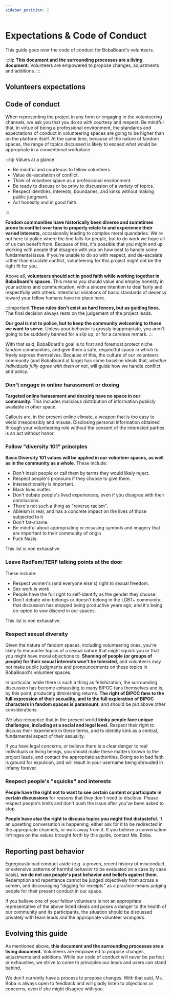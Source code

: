 ```yaml
---
sidebar_position: 2
---
```


# Expectations & Code of Conduct

This guide goes over the code of conduct for BobaBoard's volunteers.

:::tip
**This document and the surrounding processes are a living document.** Volunteers are empowered to propose changes, adjustments and additions.
:::

## Volunteers expectations

## Code of conduct

When representing the project in any form or engaging in the volunteering channels, we ask you that you do so with courtesy and respect. Be mindful that, in virtue of being a professional environment, the standards and expectations of conduct in volunteering spaces are going to be higher than on the platform itself. At the same time, because of the nature of fandom spaces, the range of topics discussed is likely to exceed what would be appropriate in a conventional workplace.

:::tip Values at a glance

- Be mindful and courteous to fellow volunteers.
- Value de-escalation of conflict.
- Think of volunteer space as a professional environment.
- Be ready to discuss or be privy to discussion of a variety of topics.
- Respect identities, interests, boundaries, and kinks without making public judgment.
- Act honestly and in good faith.

:::

**Fandom communities have historically been diverse and sometimes prone to conflict over how to properly relate to and experience their varied interests,** occasionally leading to complex moral quandaries. We're not here to police where the line falls for people, but to do work we hope all of us can benefit from. Because of this, it's possible that you might end up working with people that disagree with you on how best to handle some fundamental issue. If you're unable to do so with respect, and de-escalate rather than escalate conflict, volunteering for this project might not be the right fit for you.

Above all, **volunteers should act in good faith while working together in BobaBoard's spaces.** This means you should value and employ honesty in your actions and communication, with a sincere intention to deal fairly and respectfully with others. Intentional violations of basic standards of decency toward your fellow humans have no place here.

:::important
**These rules don't exist as hard fences, but as guiding lines.** The final decision always rests on the judgement of the project leads.

**Our goal is not to police, but to keep the community welcoming to those we want to serve.** Unless your behavior is grossly inappropriate, you aren't going to be suddenly banned for a slip up, or for a careless remark.
:::

With that said, BobaBoard's goal is to first and foremost protect niche fandom communities, and give them a safe, respectful space in which to freely express themselves. Because of this, the culture of our volunteers community (and BobaBoard at large) has some baseline ideals that, _whether individuals fully agree with them or not_, will guide how we handle conflict and policy.

### Don't engage in online harassment or doxing

**Targeted online harassment and doxxing have no space in our community.** This includes malicious distribution of information publicly available in other space.

Callouts are, in the present online climate, a weapon that is too easy to wield irresponsibly and misuse. Disclosing personal information obtained through your volunteering role without the consent of the interested parties is an act without honor.

### Follow "diversity 101" principles

**Basic Diversity 101 values will be applied in our volunteer spaces, as well as in the community as a whole**. These include:

- Don't insult people or call them by terms they would likely reject.
- Respect people's pronouns if they choose to give them.
- Intersectionality is important.
- Black lives matter.
- Don't debate people's lived experiences, even if you disagree with their conclusions.
- There's not such a thing as "reverse racism".
- Ableism is real, and has a concrete impact on the lives of those subjected to it
- Don't fat-shame.
- Be mindful about appropriating or misusing symbols and imagery that are important to their community of origin
- Fuck Nazis.

This list is non exhaustive.

### Leave RadFem/TERF talking points at the door

These include:

- Respect women's (and everyone else's) right to sexual freedom.
- Sex work is work
- People have the full right to self-identify as the gender they choose.
- Don't debate who belongs or doesn't belong in the LGBT+ community: that discussion has stopped being productive years ago, and it's being co-opted to sow discord in our spaces.

This list is non exhaustive.

### Respect sexual diversity

Given the nature of fandom spaces, including volunteering ones, you're likely to encounter topics of a sexual nature that might squick you or that you might have moral objections to. **Shaming of people (or groups of people) for their sexual interests won't be tolerated**, and volunteers may not make public judgments and pronouncements on these topics in BobaBoard's volunteer spaces.

In particular, while there is such a thing as fetishization, the surrounding discussion has become exhausting to many BIPOC fans themselves and is, by this point, producing diminishing returns. **The right of BIPOC fans to the full expression of their sexuality, and to the full exploration of BIPOC characters in fandom spaces is paramount**, and should be put above other considerations.

We also recognize that in the present world **kinky people face unique challenges, including at a social and legal level.** Respect their right to discuss their experience in these terms, and to identity kink as a central, fundamental aspect of their sexuality.

If you have legal concerns, or believe there is a clear danger to real individuals or living beings, you should make these matters known to the project leads, and contact the appropriate authorities. Doing so in bad faith is ground for expulsion, and will result in your username being shrouded in infamy forever.

### Respect people's "squicks" and interests

**People have the right not to want to see certain content or participate in certain discussions** for reasons that they don't need to disclose. Please respect people's limits and don't push the issue after you've been asked to stop.

**People have also the right to discuss topics you might find distasteful.** If an upsetting conversation is happening, either ask for it to be redirected in the appropriate channels, or walk away from it. If you believe a conversation infringes on the values brought forth by this guide, contact Ms. Boba.

## Reporting past behavior

Egregiously bad conduct aside (e.g. a proven, recent history of misconduct, or extensive patterns of harmful behavior to be evaluated on a case by case basis), **we do not use people's past behavior and beliefs against them**. Redemption and repentance cannot be judged objectively from across a screen, and discouraging "digging for receipts" as a practice means judging people for their present conduct in our space.

If you believe one of your fellow volunteers is not an appropriate representative of the above listed ideals and poses a danger to the health of our community and its participants, the situation should be discussed privately with team leads and the appropriate volunteer wranglers.

## Evolving this guide

As mentioned above, **this document and the surrounding processes are a living document.** Volunteers are empowered to propose changes, adjustments and additions. While our code of conduct will never be perfect or exhaustive, we strive to come to principles our leads and users can stand behind.

We don't currently have a process to propose changes. With that said, Ms. Boba is always open to feedback and will gladly listen to objections or concerns, even if she might disagree with you.
